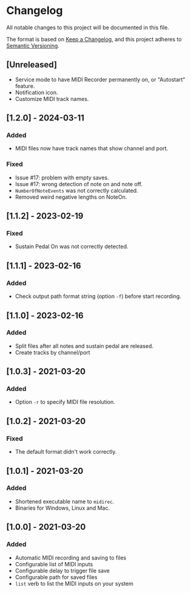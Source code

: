 # Changelog

All notable changes to this project will be documented in this file.

The format is based on [Keep a Changelog](https://keepachangelog.com/en/1.0.0/),
and this project adheres to [Semantic Versioning](https://semver.org/spec/v2.0.0.html).

## [Unreleased]

- Service mode to have MIDI Recorder permanently on, or "Autostart" feature.
- Notification icon.
- Customize MIDI track names.

## [1.2.0] - 2024-03-11

### Added
- MIDI files now have track names that show channel and port.

### Fixed
- Issue #17: problem with empty saves.
- Issue #17: wrong detection of note on and note off.
- `NumberOfNoteEvents` was not correctly calculated.
- Removed weird negative lengths on NoteOn.

## [1.1.2] - 2023-02-19

### Fixed
- Sustain Pedal On was not correctly detected.

## [1.1.1] - 2023-02-16

### Added
- Check output path format string (option `-f`) before start recording.

## [1.1.0] - 2023-02-16

### Added
- Split files after all notes and sustain pedal are released.
- Create tracks by channel/port

## [1.0.3] - 2021-03-20

### Added

- Option `-r` to specify MIDI file resolution.

## [1.0.2] - 2021-03-20

### Fixed

- The default format didn't work correctly.

## [1.0.1] - 2021-03-20

### Added

- Shortened executable name to `midirec`.
- Binaries for Windows, Linux and Mac.

## [1.0.0] - 2021-03-20

### Added

- Automatic MIDI recording and saving to files
- Configurable list of MIDI inputs
- Configurable delay to trigger file save
- Configurable path for saved files
- `list` verb to list the MIDI inputs on your system
